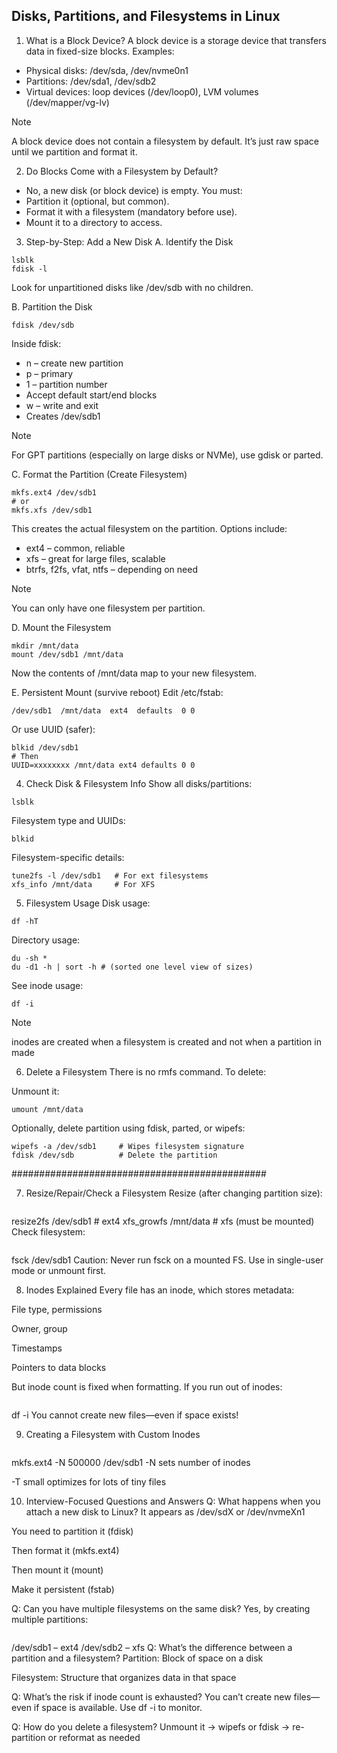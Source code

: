 ## Disks, Partitions, and Filesystems in Linux
1. What is a Block Device?
A block device is a storage device that transfers data in fixed-size blocks. Examples:
- Physical disks: /dev/sda, /dev/nvme0n1
- Partitions: /dev/sda1, /dev/sdb2
- Virtual devices: loop devices (/dev/loop0), LVM volumes (/dev/mapper/vg-lv)

> [!NOTE]
> A block device does not contain a filesystem by default. It’s just raw space until we partition and format it.

2. Do Blocks Come with a Filesystem by Default?
- No, a new disk (or block device) is empty. You must:
- Partition it (optional, but common).
- Format it with a filesystem (mandatory before use).
- Mount it to a directory to access.

3. Step-by-Step: Add a New Disk
A. Identify the Disk
```
lsblk
fdisk -l
```
Look for unpartitioned disks like /dev/sdb with no children.

B. Partition the Disk
```
fdisk /dev/sdb
```
Inside fdisk:
- n – create new partition
- p – primary
- 1 – partition number
- Accept default start/end blocks
- w – write and exit
- Creates /dev/sdb1

> [!NOTE]
> For GPT partitions (especially on large disks or NVMe), use gdisk or parted.

C. Format the Partition (Create Filesystem)
```
mkfs.ext4 /dev/sdb1
# or
mkfs.xfs /dev/sdb1
```
This creates the actual filesystem on the partition. Options include:

- ext4 – common, reliable
- xfs – great for large files, scalable
- btrfs, f2fs, vfat, ntfs – depending on need

> [!NOTE]
> You can only have one filesystem per partition.

D. Mount the Filesystem
```
mkdir /mnt/data
mount /dev/sdb1 /mnt/data
```
Now the contents of /mnt/data map to your new filesystem.

E. Persistent Mount (survive reboot)
Edit /etc/fstab:

```
/dev/sdb1  /mnt/data  ext4  defaults  0 0
```

Or use UUID (safer):

```
blkid /dev/sdb1
# Then
UUID=xxxxxxxx /mnt/data ext4 defaults 0 0
```

4. Check Disk & Filesystem Info
Show all disks/partitions:

```
lsblk
```

Filesystem type and UUIDs:

```
blkid
```

Filesystem-specific details:

```
tune2fs -l /dev/sdb1   # For ext filesystems
xfs_info /mnt/data     # For XFS
```

5. Filesystem Usage
Disk usage:

```
df -hT
```
Directory usage:

```
du -sh *
du -d1 -h | sort -h # (sorted one level view of sizes)
```

See inode usage:

```
df -i
```
> [!NOTE]
> inodes are created when a filesystem is created and not when a partition in made

6. Delete a Filesystem
There is no rmfs command. To delete:

Unmount it:

```
umount /mnt/data
```
Optionally, delete partition using fdisk, parted, or wipefs:

```
wipefs -a /dev/sdb1     # Wipes filesystem signature
fdisk /dev/sdb          # Delete the partition
```

##############################################

7. Resize/Repair/Check a Filesystem
Resize (after changing partition size):

```
```
resize2fs /dev/sdb1     # ext4
xfs_growfs /mnt/data    # xfs (must be mounted)
Check filesystem:

```
```
fsck /dev/sdb1
Caution: Never run fsck on a mounted FS. Use in single-user mode or unmount first.

8. Inodes Explained
Every file has an inode, which stores metadata:

File type, permissions

Owner, group

Timestamps

Pointers to data blocks

But inode count is fixed when formatting. If you run out of inodes:

```
```
df -i
You cannot create new files—even if space exists!

9. Creating a Filesystem with Custom Inodes
```
```
mkfs.ext4 -N 500000 /dev/sdb1
-N sets number of inodes

-T small optimizes for lots of tiny files

10. Interview-Focused Questions and Answers
Q: What happens when you attach a new disk to Linux?
It appears as /dev/sdX or /dev/nvmeXn1

You need to partition it (fdisk)

Then format it (mkfs.ext4)

Then mount it (mount)

Make it persistent (fstab)

Q: Can you have multiple filesystems on the same disk?
Yes, by creating multiple partitions:

```
```
/dev/sdb1 – ext4
/dev/sdb2 – xfs
Q: What’s the difference between a partition and a filesystem?
Partition: Block of space on a disk

Filesystem: Structure that organizes data in that space

Q: What’s the risk if inode count is exhausted?
You can’t create new files—even if space is available. Use df -i to monitor.

Q: How do you delete a filesystem?
Unmount it → wipefs or fdisk → re-partition or reformat as needed